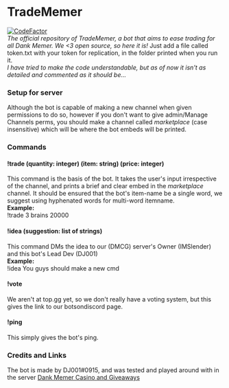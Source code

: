 # TradeMemer
[![CodeFactor](https://www.codefactor.io/repository/github/djthegr8/tradememer/badge/master?s=b83a252f164eaf3bf8b3c1187799908e7a2072e0)](https://www.codefactor.io/repository/github/djthegr8/tradememer/overview/master)     
*The official repository of TradeMemer, a bot that aims to ease trading for all Dank Memer. We <3 open source, so here it is!*
Just add a file called token.txt with your token for replication, in the folder printed when you run it.    
*I have tried to make the code understandable, but as of now it isn't as detailed and commented as it should be...*    
### Setup for server    
Although the bot is capable of making a new channel when given permissions to do so, however if you don't want to give admin/Manage Channels perms, you should make a channel called *marketplace* (case insensitive) which will be where the bot embeds will be printed.   
### Commands    
#### !trade (quantity: integer) (item: string) (price: integer)       
This command is the basis of the bot. It takes the user's input irrespective of the channel, and prints a brief and clear embed in the *marketplace* channel. It should be ensured that the bot's item-name be a single word, we suggest using hyphenated words for multi-word itemname.     
**Example:**     
!trade 3 brains 20000    
#### !idea (suggestion: list of strings)    
This command DMs the idea to our (DMCG) server's Owner (IMSlender) and this bot's Lead Dev (DJ001)    
**Example:**     
!idea You guys should make a new cmd      
#### !vote     
We aren't at top.gg yet, so we don't really have a voting system, but this gives the link to our botsondiscord page.    
#### !ping      
This simply gives the bot's ping.      
### Credits and Links     
The bot is made by DJ001#0915, and was tested and played around with in the server [Dank Memer Casino and Giveaways](https://discord.me/dmcg)    


